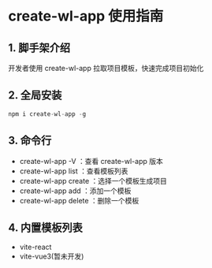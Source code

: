# create-wl-app 使用指南

## 1. 脚手架介绍

开发者使用 create-wl-app 拉取项目模板，快速完成项目初始化

## 2. 全局安装

```js
npm i create-wl-app -g
```

## 3. 命令行

- create-wl-app -V ：查看 create-wl-app 版本
- create-wl-app list ：查看模板列表
- create-wl-app create ：选择一个模板生成项目
- create-wl-app add ：添加一个模板
- create-wl-app delete ：删除一个模板

## 4. 内置模板列表

- vite-react
- vite-vue3(暂未开发)
